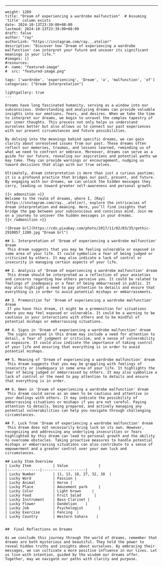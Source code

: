 ---
    weight: 1269
    title: "Dream of experiencing a wardrobe malfunction"  # Assuming 'title' column exists
    date: 2024-10-13T23:39:00+08:00
    lastmod: 2024-10-13T23:39:00+08:00
    draft: false
    author: "ray"
    authorLink: "https://instagram.com/ray._.atelier"
    description: "Discover how 'Dream of experiencing a wardrobe malfunction' can interpret your future and uncover its significant meanings in your life."
    #images: []
    #resources:
    #- name: "featured-image"
    #  src: "featured-image.png"
    
    tags: ['wardrobe', 'experiencing', 'Dream', 'a', 'malfunction', 'of']
    categories: ["Dream Interpretation"]
    
    lightgallery: true
    ---
    
    Dreams have long fascinated humanity, serving as a window into our subconscious. Understanding and analyzing dreams can provide valuable insights into our emotions, fears, and desires. When we take the time to interpret our dreams, we begin to unravel the complex tapestry of our inner thoughts. This process not only helps us understand ourselves better but also allows us to connect our past experiences with our present circumstances and future possibilities.
    
    By delving into the meanings behind specific dreams, we can gain clarity about unresolved issues from our past. These dreams often reflect our memories, traumas, and lessons learned, reminding us of what we need to confront or embrace. Moreover, dreams can serve as a guide for our future, revealing our aspirations and potential paths we may take. They can provide warnings or encouragement, nudging us toward decisions that align with our true selves.
    
    Ultimately, dream interpretation is more than just a curious pastime; it is a profound practice that bridges our past, present, and future. By engaging with our dreams, we can unlock the hidden messages they carry, leading us toward greater self-awareness and personal growth.
    
    {{< admonition >}}
    Welcome to the realm of dreams, where I, [Ray](https://instagram.com/ray._.atelier), explore the intricacies of dream interpretation and meaning. Here, you’ll find insights that bridge the gap between your subconscious and conscious mind. Join me on a journey to uncover the hidden messages in your dreams.
    {{< /admonition >}}
    
    ![Dream Grl](https://cdn.pixabay.com/photo/2017/11/02/03/35/gothic-2910057_1280.jpg "Dream Grl")
    
    ## 1. Interpretation of 'Dream of experiencing a wardrobe malfunction' dream
     This dream suggests that you may be feeling vulnerable or exposed in some area of your life. It could symbolize a fear of being judged or criticized by others. It may also indicate a lack of control or insecurity in managing certain aspects of your life.
    
    ## 2. Analysis of 'Dream of experiencing a wardrobe malfunction' dream
     This dream should be interpreted as a reflection of your anxieties and concerns regarding how others perceive you. It could be related to feelings of inadequacy or a fear of being embarrassed in public. It may also highlight a need to pay attention to details and ensure that everything is in order to avoid potential mishaps or embarrassments.
    
    ## 3. Premonition for 'Dream of experiencing a wardrobe malfunction' dream
     If you have this dream, it might be a premonition for situations where you may feel exposed or vulnerable. It could be a warning to be cautious in your interactions with others and to be mindful of potential mishaps or embarrassing situations.
    
    ## 4. Signs in 'Dream of experiencing a wardrobe malfunction' dream
     The signs conveyed in this dream may include a need for attention to detail, a fear of judgment or criticism, and a sense of vulnerability or exposure. It could also indicate the importance of taking control of your life and ensuring that everything is in order to avoid potential mishaps.
    
    ## 5. Meaning of 'Dream of experiencing a wardrobe malfunction' dream
     This dream suggests that you may be grappling with feelings of insecurity or inadequacy in some area of your life. It highlights the fear of being judged or embarrassed by others. It may also symbolize a lack of control or the need to pay attention to details and ensure that everything is in order.
    
    ## 6. Omen in 'Dream of experiencing a wardrobe malfunction' dream
     This dream could serve as an omen to be cautious and attentive in your dealings with others. It may indicate the possibility of embarrassing situations or mishaps if you are not careful. Paying attention to details, being prepared, and actively managing any potential vulnerabilities can help you navigate through challenging circumstances.
    
    ## 7. Luck from 'Dream of experiencing a wardrobe malfunction' dream
     This dream does not necessarily bring luck on its own. However, recognizing and addressing any underlying insecurities or fears highlighted by this dream can lead to personal growth and the ability to overcome obstacles. Taking proactive measures to handle potential mishaps or embarrassing situations can also contribute to a sense of empowerment and a greater control over your own luck and circumstances.
    
    ## Lucky Item Overview
    | Lucky Item          | Value              |
    |---------------|--------------------|
    | Lucky Number        | 11, 13, 18, 27, 32, 38  |
    | Lucky Word          | Passion |
    | Lucky Animal        | Horse |
    | Lucky Place         | Amusement park     |
    | Lucky Color         | Light brown     |
    | Lucky Food          | Fruit Salad      |
    | Lucky Instrument    | Bass Clarinet |
    | Lucky Flower        | Dandelion    |
    | Lucky Job           | Psychologist       |
    | Lucky Exercise      | Fencing  |
    | Lucky Country       | Western Sahara    |
    
    
    ##  Final Reflections on Dreams
    
    As we conclude this journey through the world of dreams, remember that dreams are both mysterious and beautiful. They hold the power to reveal hidden truths and insights about ourselves. By embracing their messages, we can cultivate a more positive influence in our lives. Let us live with intention, guided by the wisdom our dreams offer. Together, may we navigate our paths with clarity and purpose.
    